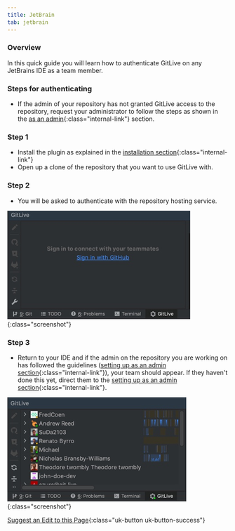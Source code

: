 ```yaml
---
title: JetBrain
tab: jetbrain
---
```


### Overview

In this quick guide you will learn how to authenticate GitLive on any JetBrains IDE as a team member.

### Steps for authenticating

* If the admin of your repository has not granted GitLive access to the repository, request your administrator to follow the steps as shown in the [as an admin](docs/admin){:class="internal-link"} section.

### Step 1

* Install the plugin as explained in the [installation section](/docs/installation){:class="internal-link"}
* Open up a clone of the repository that you want to use GitLive with.

### Step 2

* You will be asked to authenticate with the repository hosting service.

![Authenticate with repository hosting service](/uploads/jetbrains-sign-in.jpg "Sign in"){:class="screenshot"}

### Step 3

* Return to your IDE and if the admin on the repository you are working on has followed the guidelines ([setting up as an admin section](/docs/admin){:class="internal-link"}), your team should appear. If they haven't done this yet, direct them to the [setting up as an admin section](/docs/admin){:class="internal-link"}.

![Confirm installation](/uploads/jetbrains-installed-2.jpg  "Confirm installation"){:class="screenshot"}


[Suggest an Edit to this Page](https://github.com/GitLiveApp/documentation/edit/master/_sections/teammember-jetbrains.md){:class="uk-button uk-button-success"}
